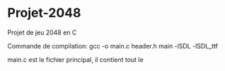 # Projet-2048
Projet de jeu 2048 en C

Commande de compilation:
gcc -o main.c header.h main -lSDL -lSDL_ttf


main.c est le fichier principal, il contient tout le 